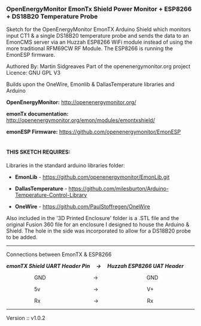  ### OpenEnergyMonitor EmonTx Shield Power Monitor + ESP8266 + DS18B20 Temperature Probe

 Sketch for the OpenEnergyMonitor EmonTX Arduino Shield which monitors
 input CT1 & a single DS18B20 temperature probe and sends the data to an EmonCMS 
 server via an Huzzah ESP8266 WiFi module instead of using the more traditional 
 RFM69CW RF Module. The ESP8266 is running the EmonESP firmware.
 
 Authored By: Martin Sidgreaves
 Part of the openenergymonitor.org project
 Licence: GNU GPL V3
 
 Builds upon the OneWire, Emonlib & DallasTemperature libraries and Arduino
 
 __OpenEnergyMonitor:__     http://openenergymonitor.org/

 __emonTx documentation:__ 	http://openenergymonitor.org/emon/modules/emontxshield/

 __emonESP Firmware:__      https://github.com/openenergymonitor/EmonESP  </br></br>
 
 



 #### THIS SKETCH REQUIRES:

 Libraries in the standard arduino libraries folder:

  - __EmonLib__		           -   https://github.com/openenergymonitor/EmonLib.git

  - __DallasTemperature__   -   https://github.com/milesburton/Arduino-Temperature-Control-Library

  - __OneWire__             -   https://github.com/PaulStoffregen/OneWire

  Also included in the '3D Printed Enclosure' folder is a  .STL file and the original Fusion 360 file for an 
  enclosure I designed to house the Arduino & Shield. The hole in the side was incorporated to allow for a DS18B20
  probe to be added.

------------------------------------------------------------------------------------------------------------
Connections between EmonTX & ESP8266

**_emonTX Shield UART Header Pin &nbsp;&nbsp;&nbsp;&nbsp;->&nbsp;&nbsp;&nbsp;&nbsp; Huzzah ESP8266 UAT Header_**

&nbsp;&nbsp;&nbsp;&nbsp;&nbsp;&nbsp;&nbsp;&nbsp;&nbsp;&nbsp;&nbsp;&nbsp;&nbsp;&nbsp;&nbsp;&nbsp;&nbsp;&nbsp;&nbsp;GND&nbsp;&nbsp;&nbsp;&nbsp;&nbsp;&nbsp;&nbsp;&nbsp;&nbsp;&nbsp;&nbsp;&nbsp;&nbsp;&nbsp;&nbsp;&nbsp;&nbsp;&nbsp;&nbsp;&nbsp;&nbsp;&nbsp;&nbsp;&nbsp;&nbsp;&nbsp;&nbsp;&nbsp;&nbsp;&nbsp;&nbsp;&nbsp;->&nbsp;&nbsp;&nbsp;&nbsp;&nbsp;&nbsp;&nbsp;&nbsp;&nbsp;&nbsp;&nbsp;&nbsp;&nbsp;&nbsp;&nbsp;&nbsp;&nbsp;&nbsp;&nbsp;&nbsp;&nbsp;&nbsp;&nbsp;&nbsp;&nbsp;&nbsp;&nbsp;&nbsp;&nbsp;&nbsp;&nbsp;&nbsp;&nbsp;GND

&nbsp;&nbsp;&nbsp;&nbsp;&nbsp;&nbsp;&nbsp;&nbsp;&nbsp;&nbsp;&nbsp;&nbsp;&nbsp;&nbsp;&nbsp;&nbsp;&nbsp;&nbsp;&nbsp;5v&nbsp;&nbsp;&nbsp;&nbsp;&nbsp;&nbsp;&nbsp;&nbsp;&nbsp;&nbsp;&nbsp;&nbsp;&nbsp;&nbsp;&nbsp;&nbsp;&nbsp;&nbsp;&nbsp;&nbsp;&nbsp;&nbsp;&nbsp;&nbsp;&nbsp;&nbsp;&nbsp;&nbsp;&nbsp;&nbsp;&nbsp;&nbsp;&nbsp;&nbsp;&nbsp;&nbsp;->&nbsp;&nbsp;&nbsp;&nbsp;&nbsp;&nbsp;&nbsp;&nbsp;&nbsp;&nbsp;&nbsp;&nbsp;&nbsp;&nbsp;&nbsp;&nbsp;&nbsp;&nbsp;&nbsp;&nbsp;&nbsp;&nbsp;&nbsp;&nbsp;&nbsp;&nbsp;&nbsp;&nbsp;&nbsp;&nbsp;&nbsp;&nbsp;&nbsp;V+

&nbsp;&nbsp;&nbsp;&nbsp;&nbsp;&nbsp;&nbsp;&nbsp;&nbsp;&nbsp;&nbsp;&nbsp;&nbsp;&nbsp;&nbsp;&nbsp;&nbsp;&nbsp;&nbsp;Rx&nbsp;&nbsp;&nbsp;&nbsp;&nbsp;&nbsp;&nbsp;&nbsp;&nbsp;&nbsp;&nbsp;&nbsp;&nbsp;&nbsp;&nbsp;&nbsp;&nbsp;&nbsp;&nbsp;&nbsp;&nbsp;&nbsp;&nbsp;&nbsp;&nbsp;&nbsp;&nbsp;&nbsp;&nbsp;&nbsp;&nbsp;&nbsp;&nbsp;&nbsp;&nbsp;&nbsp;->&nbsp;&nbsp;&nbsp;&nbsp;&nbsp;&nbsp;&nbsp;&nbsp;&nbsp;&nbsp;&nbsp;&nbsp;&nbsp;&nbsp;&nbsp;&nbsp;&nbsp;&nbsp;&nbsp;&nbsp;&nbsp;&nbsp;&nbsp;&nbsp;&nbsp;&nbsp;&nbsp;&nbsp;&nbsp;&nbsp;&nbsp;&nbsp;&nbsp;Rx

-------------------------------------------------------------------------------------------------------------

Version :: v1.0.2
